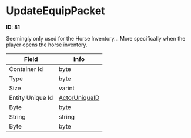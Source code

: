 # UpdateEquipPacket

__ID: 81__

Seemingly only used for the Horse Inventory... More specifically when the player opens the horse inventory.

<table><thead><tr><th>Field</th><th>Info</th></tr></thead><tbody>
<tr><td>Container Id</td><td>byte</td></tr>
<tr><td>Type</td><td>byte</td></tr>
<tr><td>Size</td><td>varint</td></tr>
<tr><td>Entity Unique Id</td><td><a href="../types/ActorUniqueID.md">ActorUniqueID</a></td></tr>
<tr><td>Byte</td><td>byte</td></tr>
<tr><td>String</td><td>string</td></tr>
<tr><td>Byte</td><td>byte</td></tr>
</tbody></table>